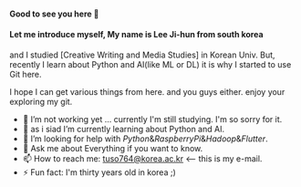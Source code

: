 #### Good to see you here  👋


#### Let me introduce myself, My name is **Lee Ji-hun** from south korea

and I studied [Creative Writing and Media Studies] in Korean Univ.
But, recently I learn about Python and AI(like ML or DL) it is why I started to use Git here.

I hope I can get various things from here. and you guys either.
enjoy your exploring my git. 

- 🔭 I’m not working yet ... currently I'm still studying. I'm so sorry for it.
- 🌱 as i siad I’m currently learning about Python and AI. 
- 🤔 I’m looking for help with *Python*&*RaspberryPi*&*Hadoop*&*Flutter*.
- 💬 Ask me about Everything if you want to know. 
- 📫 How to reach me: tuso764@korea.ac.kr <-- this is my e-mail. 
- ⚡ Fun fact: I'm thirty years old in korea ;)

